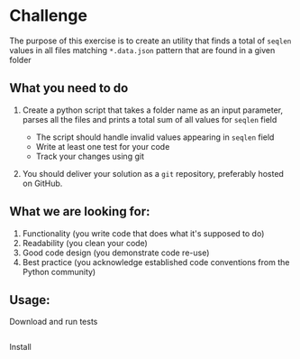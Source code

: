 Challenge
=================

The purpose of this exercise is to create an utility that finds a total of `seqlen` values in all files matching `*.data.json` pattern that are found in a given folder

What you need to do
-------------------

1. Create a python script that takes a folder name as an input parameter, parses all the files and prints a total sum of all values for `seqlen` field
    - The script should handle invalid values appearing in `seqlen` field
    - Write at least one test for your code
    - Track your changes using git

2. You should deliver your solution as a `git` repository, preferably hosted on GitHub.

What we are looking for:
-------------------
1. Functionality (you write code that does what it's supposed to do)
2. Readability (you clean your code)
3. Good code design (you demonstrate code re-use)
4. Best practice (you acknowledge established code conventions from the Python community)

Usage:
------

Download and run tests
```
```

Install
```
```
